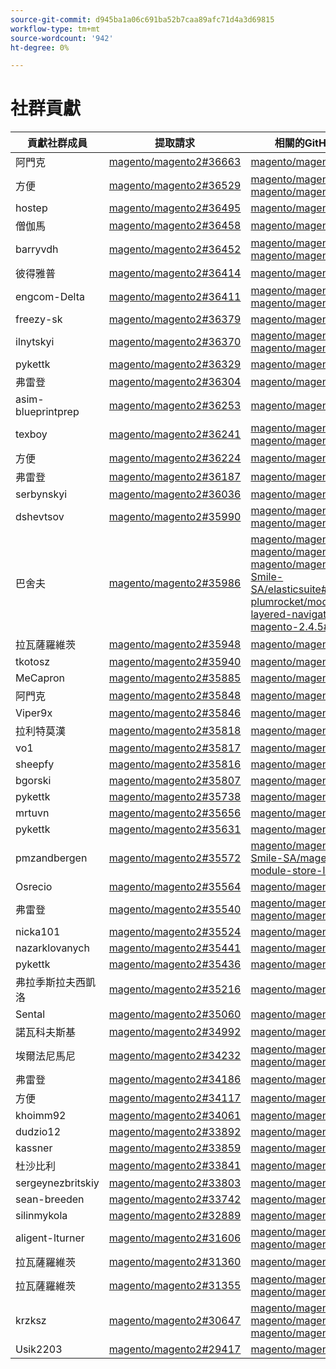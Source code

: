 ```yaml
---
source-git-commit: d945ba1a06c691ba52b7caa89afc71d4a3d69815
workflow-type: tm+mt
source-wordcount: '942'
ht-degree: 0%

---
```

# 社群貢獻

| 貢獻社群成員 | 提取請求 | 相關的GitHub問題 |
| ------- | ------- | ------- |
| 阿門克 | [magento/magento2#36663](https://github.com/magento/magento2/pull/36663) | [magento/magento2#14495](https://github.com/magento/magento2/issues/14495) |
| 方便 | [magento/magento2#36529](https://github.com/magento/magento2/pull/36529) | [magento/magento2#36726](https://github.com/magento/magento2/issues/36726) [magento/magento2#35546](https://github.com/magento/magento2/issues/35546) |
| hostep | [magento/magento2#36495](https://github.com/magento/magento2/pull/36495) | [magento/magento2#36515](https://github.com/magento/magento2/issues/36515) |
| 僧伽馬 | [magento/magento2#36458](https://github.com/magento/magento2/pull/36458) | [magento/magento2#36639](https://github.com/magento/magento2/issues/36639) |
| barryvdh | [magento/magento2#36452](https://github.com/magento/magento2/pull/36452) | [magento/magento2#32004](https://github.com/magento/magento2/issues/32004) [magento/magento2#36891](https://github.com/magento/magento2/issues/36891) |
| 彼得雅普 | [magento/magento2#36414](https://github.com/magento/magento2/pull/36414) | [magento/magento2#36831](https://github.com/magento/magento2/issues/36831) |
| engcom-Delta | [magento/magento2#36411](https://github.com/magento/magento2/pull/36411) | [magento/magento2#35971](https://github.com/magento/magento2/issues/35971) [magento/magento2#36841](https://github.com/magento/magento2/issues/36841) |
| freezy-sk | [magento/magento2#36379](https://github.com/magento/magento2/pull/36379) | [magento/magento2#36640](https://github.com/magento/magento2/issues/36640) |
| ilnytskyi | [magento/magento2#36370](https://github.com/magento/magento2/pull/36370) | [magento/magento2#36482](https://github.com/magento/magento2/issues/36482) [magento/magento2#36471](https://github.com/magento/magento2/issues/36471) |
| pykettk | [magento/magento2#36329](https://github.com/magento/magento2/pull/36329) | [magento/magento2#36641](https://github.com/magento/magento2/issues/36641) |
| 弗雷登 | [magento/magento2#36304](https://github.com/magento/magento2/pull/36304) | [magento/magento2#36338](https://github.com/magento/magento2/issues/36338) |
| asim-blueprintprep | [magento/magento2#36253](https://github.com/magento/magento2/pull/36253) | [magento/magento2#36252](https://github.com/magento/magento2/issues/36252) |
| texboy | [magento/magento2#36241](https://github.com/magento/magento2/pull/36241) | [magento/magento2#36349](https://github.com/magento/magento2/issues/36349) [magento/magento2#29448](https://github.com/magento/magento2/issues/29448) |
| 方便 | [magento/magento2#36224](https://github.com/magento/magento2/pull/36224) | [magento/magento2#36334](https://github.com/magento/magento2/issues/36334) |
| 弗雷登 | [magento/magento2#36187](https://github.com/magento/magento2/pull/36187) | [magento/magento2#36554](https://github.com/magento/magento2/issues/36554) |
| serbynskyi | [magento/magento2#36036](https://github.com/magento/magento2/pull/36036) | [magento/magento2#36337](https://github.com/magento/magento2/issues/36337) |
| dshevtsov | [magento/magento2#35990](https://github.com/magento/magento2/pull/35990) | [magento/magento2#36230](https://github.com/magento/magento2/issues/36230) [magento/magento2#36651](https://github.com/magento/magento2/issues/36651) |
| 巴舍夫 | [magento/magento2#35986](https://github.com/magento/magento2/pull/35986) | [magento/magento2#35899](https://github.com/magento/magento2/issues/35899) [magento/magento2#36055](https://github.com/magento/magento2/issues/36055) [magento/magento2#36312](https://github.com/magento/magento2/issues/36312) [Smile-SA/elasticsuite#2772](https://github.com/Smile-SA/elasticsuite/issues/2772) [plumrocket/module-layered-navigation-fix-magento-2.4.5#1](https://github.com/plumrocket/module-layered-navigation-fix-magento-2.4.5/issues/1) |
| 拉瓦薩羅維茨 | [magento/magento2#35948](https://github.com/magento/magento2/pull/35948) | [magento/magento2#36539](https://github.com/magento/magento2/issues/36539) |
| tkotosz | [magento/magento2#35940](https://github.com/magento/magento2/pull/35940) | [magento/magento2#36642](https://github.com/magento/magento2/issues/36642) |
| MeCapron | [magento/magento2#35885](https://github.com/magento/magento2/pull/35885) | [magento/magento2#36042](https://github.com/magento/magento2/issues/36042) |
| 阿門克 | [magento/magento2#35848](https://github.com/magento/magento2/pull/35848) | [magento/magento2#35939](https://github.com/magento/magento2/issues/35939) |
| Viper9x | [magento/magento2#35846](https://github.com/magento/magento2/pull/35846) | [magento/magento2#36643](https://github.com/magento/magento2/issues/36643) |
| 拉利特莫漢 | [magento/magento2#35818](https://github.com/magento/magento2/pull/35818) | [magento/magento2#36644](https://github.com/magento/magento2/issues/36644) |
| vo1 | [magento/magento2#35817](https://github.com/magento/magento2/pull/35817) | [magento/magento2#36645](https://github.com/magento/magento2/issues/36645) |
| sheepfy | [magento/magento2#35816](https://github.com/magento/magento2/pull/35816) | [magento/magento2#36593](https://github.com/magento/magento2/issues/36593) |
| bgorski | [magento/magento2#35807](https://github.com/magento/magento2/pull/35807) | [magento/magento2#35994](https://github.com/magento/magento2/issues/35994) |
| pykettk | [magento/magento2#35738](https://github.com/magento/magento2/pull/35738) | [magento/magento2#36646](https://github.com/magento/magento2/issues/36646) |
| mrtuvn | [magento/magento2#35656](https://github.com/magento/magento2/pull/35656) | [magento/magento2#36647](https://github.com/magento/magento2/issues/36647) |
| pykettk | [magento/magento2#35631](https://github.com/magento/magento2/pull/35631) | [magento/magento2#36648](https://github.com/magento/magento2/issues/36648) |
| pmzandbergen | [magento/magento2#35572](https://github.com/magento/magento2/pull/35572) | [magento/magento2#35579](https://github.com/magento/magento2/issues/35579) [Smile-SA/magento2-module-store-locator#134](https://github.com/Smile-SA/magento2-module-store-locator/issues/134) |
| Osrecio | [magento/magento2#35564](https://github.com/magento/magento2/pull/35564) | [magento/magento2#35568](https://github.com/magento/magento2/issues/35568) |
| 弗雷登 | [magento/magento2#35540](https://github.com/magento/magento2/pull/35540) | [magento/magento2#35325](https://github.com/magento/magento2/issues/35325) [magento/magento2#35711](https://github.com/magento/magento2/issues/35711) |
| nicka101 | [magento/magento2#35524](https://github.com/magento/magento2/pull/35524) | [magento/magento2#35719](https://github.com/magento/magento2/issues/35719) |
| nazarklovanych | [magento/magento2#35441](https://github.com/magento/magento2/pull/35441) | [magento/magento2#35558](https://github.com/magento/magento2/issues/35558) |
| pykettk | [magento/magento2#35436](https://github.com/magento/magento2/pull/35436) | [magento/magento2#35488](https://github.com/magento/magento2/issues/35488) |
| 弗拉季斯拉夫西凱洛 | [magento/magento2#35216](https://github.com/magento/magento2/pull/35216) | [magento/magento2#35417](https://github.com/magento/magento2/issues/35417) |
| Sental | [magento/magento2#35060](https://github.com/magento/magento2/pull/35060) | [magento/magento2#32177](https://github.com/magento/magento2/issues/32177) |
| 諾瓦科夫斯基 | [magento/magento2#34992](https://github.com/magento/magento2/pull/34992) | [magento/magento2#34991](https://github.com/magento/magento2/issues/34991) |
| 埃爾法尼馬尼 | [magento/magento2#34232](https://github.com/magento/magento2/pull/34232) | [magento/magento2#34246](https://github.com/magento/magento2/issues/34246) [magento/magento2#34247](https://github.com/magento/magento2/issues/34247) |
| 弗雷登 | [magento/magento2#34186](https://github.com/magento/magento2/pull/34186) | [magento/magento2#34321](https://github.com/magento/magento2/issues/34321) |
| 方便 | [magento/magento2#34117](https://github.com/magento/magento2/pull/34117) | [magento/magento2#36628](https://github.com/magento/magento2/issues/36628) |
| khoimm92 | [magento/magento2#34061](https://github.com/magento/magento2/pull/34061) | [magento/magento2#35481](https://github.com/magento/magento2/issues/35481) |
| dudzio12 | [magento/magento2#33892](https://github.com/magento/magento2/pull/33892) | [magento/magento2#33820](https://github.com/magento/magento2/issues/33820) |
| kassner | [magento/magento2#33859](https://github.com/magento/magento2/pull/33859) | [magento/magento2#34439](https://github.com/magento/magento2/issues/34439) |
| 杜沙比利 | [magento/magento2#33841](https://github.com/magento/magento2/pull/33841) | [magento/magento2#35187](https://github.com/magento/magento2/issues/35187) |
| sergeynezbritskiy | [magento/magento2#33803](https://github.com/magento/magento2/pull/33803) | [magento/magento2#33802](https://github.com/magento/magento2/issues/33802) |
| sean-breeden | [magento/magento2#33742](https://github.com/magento/magento2/pull/33742) | [magento/magento2#34524](https://github.com/magento/magento2/issues/34524) |
| silinmykola | [magento/magento2#32889](https://github.com/magento/magento2/pull/32889) | [magento/magento2#35858](https://github.com/magento/magento2/issues/35858) |
| aligent-lturner | [magento/magento2#31606](https://github.com/magento/magento2/pull/31606) | [magento/magento2#31643](https://github.com/magento/magento2/issues/31643) [magento/magento2#31866](https://github.com/magento/magento2/issues/31866) |
| 拉瓦薩羅維茨 | [magento/magento2#31360](https://github.com/magento/magento2/pull/31360) | [magento/magento2#31443](https://github.com/magento/magento2/issues/31443) |
| 拉瓦薩羅維茨 | [magento/magento2#31355](https://github.com/magento/magento2/pull/31355) | [magento/magento2#31373](https://github.com/magento/magento2/issues/31373) [magento/magento2#32625](https://github.com/magento/magento2/issues/32625) |
| krzksz | [magento/magento2#30647](https://github.com/magento/magento2/pull/30647) | [magento/magento2#30672](https://github.com/magento/magento2/issues/30672) [magento/magento2#32985](https://github.com/magento/magento2/issues/32985) [magento/magento2#30613](https://github.com/magento/magento2/issues/30613) |
| Usik2203 | [magento/magento2#29417](https://github.com/magento/magento2/pull/29417) | [magento/magento2#29418](https://github.com/magento/magento2/issues/29418) |
